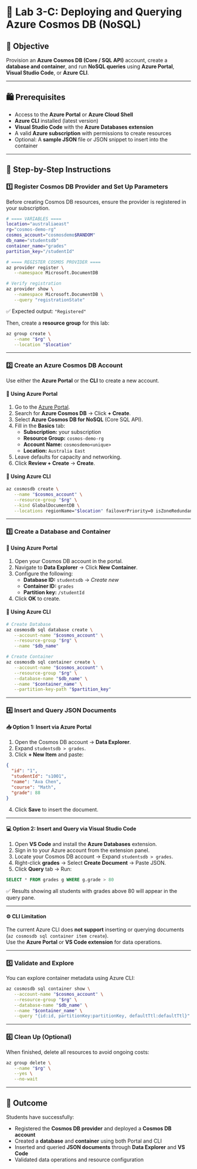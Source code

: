 # 🌌 **Lab 3-C: Deploying and Querying Azure Cosmos DB (NoSQL)**

## 🎯 **Objective**

Provision an **Azure Cosmos DB (Core / SQL API)** account, create a **database and container**, and run **NoSQL queries** using **Azure Portal**, **Visual Studio Code**, or **Azure CLI**.

---

## 🛍️ **Prerequisites**

- Access to the **Azure Portal** or **Azure Cloud Shell**
- **Azure CLI** installed (latest version)
- **Visual Studio Code** with the **Azure Databases extension**
- A valid **Azure subscription** with permissions to create resources
- Optional: A **sample JSON** file or JSON snippet to insert into the container

---

## 👣 **Step-by-Step Instructions**

### 1️⃣ **Register Cosmos DB Provider and Set Up Parameters**

Before creating Cosmos DB resources, ensure the provider is registered in your subscription.

```bash
# ==== VARIABLES ====
location="australiaeast"
rg="cosmos-demo-rg"
cosmos_account="cosmosdemo$RANDOM"
db_name="studentsdb"
container_name="grades"
partition_key="/studentId"

# ==== REGISTER COSMOS PROVIDER ====
az provider register \
   --namespace Microsoft.DocumentDB

# Verify registration
az provider show \
   --namespace Microsoft.DocumentDB \
   --query "registrationState"
```

✅ Expected output: `"Registered"`

Then, create a **resource group** for this lab:

```bash
az group create \
   --name "$rg" \
   --location "$location"
```

---

### 2️⃣ **Create an Azure Cosmos DB Account**

Use either the **Azure Portal** or the **CLI** to create a new account.

#### 🔹 **Using Azure Portal**

1. Go to the [Azure Portal](https://portal.azure.com).  
2. Search for **Azure Cosmos DB** → Click **+ Create**.  
3. Select **Azure Cosmos DB for NoSQL** (Core SQL API).  
4. Fill in the **Basics** tab:  
   - **Subscription:** your subscription  
   - **Resource Group:** `cosmos-demo-rg`  
   - **Account Name:** `cosmosdemo<unique>`  
   - **Location:** `Australia East`  
5. Leave defaults for capacity and networking.  
6. Click **Review + Create** → **Create**.

#### 🔹 **Using Azure CLI**

```bash
az cosmosdb create \
   --name "$cosmos_account" \
   --resource-group "$rg" \
   --kind GlobalDocumentDB \
   --locations regionName="$location" failoverPriority=0 isZoneRedundant=False
```

---

### 3️⃣ **Create a Database and Container**

#### 🔹 **Using Azure Portal**

1. Open your Cosmos DB account in the portal.  
2. Navigate to **Data Explorer** → Click **New Container**.  
3. Configure the following:  
   - **Database ID:** `studentsdb` → *Create new*  
   - **Container ID:** `grades`  
   - **Partition key:** `/studentId`  
4. Click **OK** to create.

#### 🔹 **Using Azure CLI**

```bash
# Create Database
az cosmosdb sql database create \
   --account-name "$cosmos_account" \
   --resource-group "$rg" \
   --name "$db_name"

# Create Container
az cosmosdb sql container create \
   --account-name "$cosmos_account" \
   --resource-group "$rg" \
   --database-name "$db_name" \
   --name "$container_name" \
   --partition-key-path "$partition_key"
```

---

### 4️⃣ **Insert and Query JSON Documents**

#### 📥 **Option 1: Insert via Azure Portal**

1. Open the Cosmos DB account → **Data Explorer**.  
2. Expand `studentsdb > grades`.  
3. Click **+ New Item** and paste:  

```json
{
  "id": "1",
  "studentId": "s1001",
  "name": "Ava Chen",
  "course": "Math",
  "grade": 88
}
```

4. Click **Save** to insert the document.

---

#### 💻 **Option 2: Insert and Query via Visual Studio Code**

1. Open **VS Code** and install the **Azure Databases** extension.  
2. Sign in to your Azure account from the extension panel.  
3. Locate your Cosmos DB account → Expand `studentsdb > grades`.  
4. Right-click **grades** → Select **Create Document** → Paste JSON.  
5. Click **Query** tab → Run:  

```sql
SELECT * FROM grades g WHERE g.grade > 80
```

✅ Results showing all students with grades above 80 will appear in the query pane.

---

#### ⚙️ **CLI Limitation**

The current Azure CLI does **not support** inserting or querying documents (`az cosmosdb sql container item create`).  
Use the **Azure Portal** or **VS Code extension** for data operations.

---

### 5️⃣ **Validate and Explore**

You can explore container metadata using Azure CLI:  

```bash
az cosmosdb sql container show \
   --account-name "$cosmos_account" \
   --resource-group "$rg" \
   --database-name "$db_name" \
   --name "$container_name" \
   --query "{id:id, partitionKey:partitionKey, defaultTtl:defaultTtl}"
```

---

### 6️⃣ **Clean Up (Optional)**

When finished, delete all resources to avoid ongoing costs:

```bash
az group delete \
   --name "$rg" \
   --yes \
   --no-wait
```

---

## 🧩 **Outcome**

Students have successfully:  
- Registered the **Cosmos DB provider** and deployed a **Cosmos DB account**  
- Created a **database** and **container** using both Portal and CLI  
- Inserted and queried **JSON documents** through **Data Explorer** and **VS Code**  
- Validated data operations and resource configuration  
